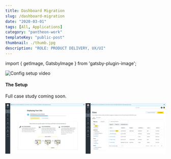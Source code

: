 ```yaml
---
title: Dashboard Migration
slug: /dashboard-migration
date: "2020-03-01"
tags: [All, Applications]
category: "pantheon-work"
templateKey: "public-post"
thumbnail: ./thumb.jpg
description: "ROLE: PRODUCT DELIVERY, UX/UI"
---
```


import { getImage, GatsbyImage } from 'gatsby-plugin-image';

<div className="mdx-file kg-card kg-image-card kg-width-wide kg-desktop">

![Config setup video](/images/site-dashboard-mid.gif)

</div>

#### The Setup

Full case study coming soon.

<div className="kg-card kg-image-card kg-width-full">

![sreen](./dashboard-migrate.jpg)

</div>

